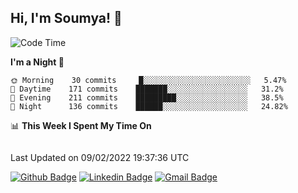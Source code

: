 ## Hi, I'm Soumya! 👋

<!--START_SECTION:waka-->
![Code Time](http://img.shields.io/badge/Code%20Time-296%20hrs%2028%20mins-blue)

**I'm a Night 🦉** 

```text
🌞 Morning    30 commits     █░░░░░░░░░░░░░░░░░░░░░░░░   5.47% 
🌆 Daytime    171 commits    ███████░░░░░░░░░░░░░░░░░░   31.2% 
🌃 Evening    211 commits    █████████░░░░░░░░░░░░░░░░   38.5% 
🌙 Night      136 commits    ██████░░░░░░░░░░░░░░░░░░░   24.82%

```


📊 **This Week I Spent My Time On** 

```text
```


 Last Updated on 09/02/2022 19:37:36 UTC
<!--END_SECTION:waka-->

[![Github Badge](https://img.shields.io/badge/-rubyruins-grey?style=for-the-badge&logo=github&logoColor=white&link=https://github.com/rubyruins/)](https://www.github.com/rubyruins/) 
[![Linkedin Badge](https://img.shields.io/badge/-Soumya%20Parekh-0072b1?style=for-the-badge&logo=Linkedin&logoColor=white&link=https://www.linkedin.com/in/Soumya-Parekh/)](https://www.linkedin.com/in/Soumya-Parekh/) 
[![Gmail Badge](https://img.shields.io/badge/-soumyaparekh.me@gmail.com-c14438?style=for-the-badge&logo=Gmail&logoColor=white&link=mailto:soumyaparekh.me@gmail.com)](mailto:soumyaparekh.me@gmail.com) 

